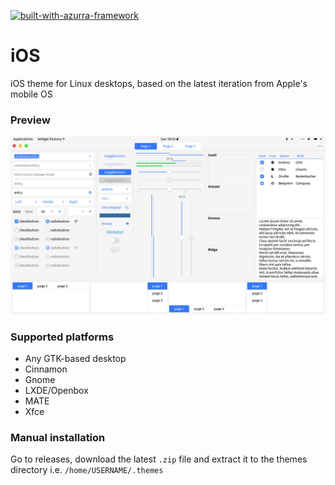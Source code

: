 [![built-with-azurra-framework](https://github.com/Elbullazul/Azurra_framework/raw/assets/azurra_framework_smaller.png)](https://github.com/Elbullazul/Azurra_framework)

# iOS
iOS theme for Linux desktops, based on the latest iteration from Apple's mobile OS

### Preview
![ios](https://github.com/B00merang-Project/gallery/raw/master/iOS%2012%20(3).png)

### Supported platforms
- Any GTK-based desktop
- Cinnamon
- Gnome
- LXDE/Openbox
- MATE
- Xfce

### Manual installation
Go to releases, download the latest `.zip` file and extract it to the themes directory i.e. `/home/USERNAME/.themes`
